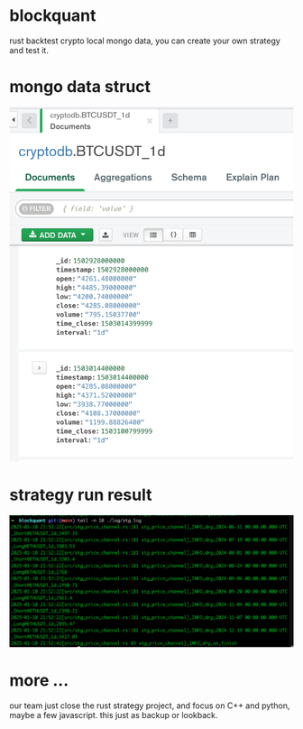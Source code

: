 # blockquant

rust backtest crypto local mongo data, you can create your own strategy and test it.

# mongo data struct

![mongo data struct](img/mongo_data.png "mongo data struct")

# strategy run result

![strategy run result](img/stg_log.png "strategy run result")

# more ...

our team just close the rust strategy project, and focus on C++ and python, maybe a few javascript.
this just as backup or lookback.
